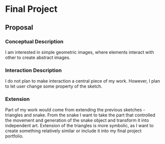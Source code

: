 # Final Project

## Proposal

### Conceptual Description
I am interested in simple geometric images, where elements interact with other to create abstract images. 

### Interaction Description

I do not plan to make interaction a central piece of my work. However, I plan to let user change some property of the sketch. 

### Extension

Part of my work would come from extending the previous sketches - triangles and snake. From the snake I want to take the part that controlled the movement and generation of the snake object and transform it into independent art. Extension of the triangles is more symbolic, as I want to create something relatively similar or include it into my final project portfolio. 


